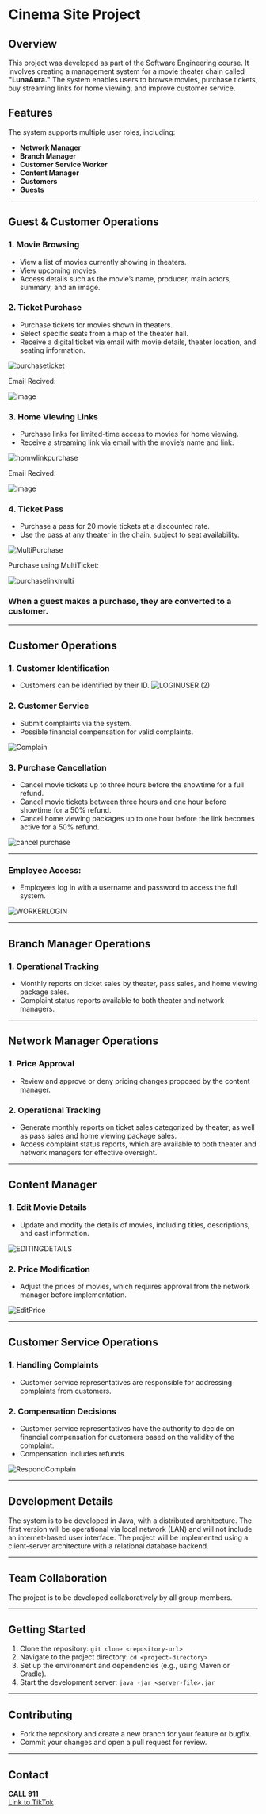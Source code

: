 # Cinema Site Project

## Overview
This project was developed as part of the Software Engineering course. It involves creating a management system for a movie theater chain called **"LunaAura."** The system enables users to browse movies, purchase tickets, buy streaming links for home viewing, and improve customer service.

## Features
The system supports multiple user roles, including:
- **Network Manager**
- **Branch Manager**
- **Customer Service Worker**
- **Content Manager**
- **Customers**
- **Guests**

---

## Guest & Customer Operations

### 1. Movie Browsing
- View a list of movies currently showing in theaters.
- View upcoming movies.
- Access details such as the movie’s name, producer, main actors, summary, and an image.

### 2. Ticket Purchase
- Purchase tickets for movies shown in theaters.
- Select specific seats from a map of the theater hall.
- Receive a digital ticket via email with movie details, theater location, and seating information.

![purchaseticket](https://github.com/user-attachments/assets/be65ca1a-274a-4834-b47c-8bff3c82c594)

Email Recived:

![image](https://github.com/user-attachments/assets/024100d7-ac81-49f7-a75b-87a0083f8691)



### 3. Home Viewing Links
- Purchase links for limited-time access to movies for home viewing.
- Receive a streaming link via email with the movie’s name and link.

![homwlinkpurchase](https://github.com/user-attachments/assets/6cee8add-7ddc-4eae-848f-809cc1fb5afc)

Email Recived:

![image](https://github.com/user-attachments/assets/b03aae95-b6ff-4b28-8aa2-b54d8cecb9b2)



### 4. Ticket Pass
- Purchase a pass for 20 movie tickets at a discounted rate.
- Use the pass at any theater in the chain, subject to seat availability.

![MultiPurchase](https://github.com/user-attachments/assets/e59774c6-4197-47a5-8bcc-9ec515474e18)

Purchase using MultiTicket:

![purchaselinkmulti](https://github.com/user-attachments/assets/733b8090-6496-4ff0-802f-03ef68296e56)






###  When a guest makes a purchase, they are converted to a customer.


---

## Customer Operations

### 1. Customer Identification
- Customers can be identified by their ID.
![LOGINUSER (2)](https://github.com/user-attachments/assets/5c888371-e5ad-490f-bdde-5cd8d214b0a2)


### 2. Customer Service
- Submit complaints via the system.
- Possible financial compensation for valid complaints.
  
![Complain](https://github.com/user-attachments/assets/e3dd70ca-6686-4d98-b721-a41436f53594)


### 3. Purchase Cancellation
- Cancel movie tickets up to three hours before the showtime for a full refund.
- Cancel movie tickets between three hours and one hour before showtime for a 50% refund.
- Cancel home viewing packages up to one hour before the link becomes active for a 50% refund.

![cancel purchase](https://github.com/user-attachments/assets/7764fe9d-43c1-4f4a-938e-9492c8093817)


---






### Employee Access:
- Employees log in with a username and password to access the full system.

![WORKERLOGIN](https://github.com/user-attachments/assets/5fa71399-19a0-46b6-a467-c9761f1b7ee2)



---

## Branch Manager Operations
### 1. Operational Tracking
- Monthly reports on ticket sales by theater, pass sales, and home viewing package sales.
- Complaint status reports available to both theater and network managers.

---

## Network Manager Operations

### 1. Price Approval
- Review and approve or deny pricing changes proposed by the content manager.

### 2. Operational Tracking
- Generate monthly reports on ticket sales categorized by theater, as well as pass sales and home viewing package sales.
- Access complaint status reports, which are available to both theater and network managers for effective oversight.


---
## Content Manager

### 1. Edit Movie Details
- Update and modify the details of movies, including titles, descriptions, and cast information.

![EDITINGDETAILS](https://github.com/user-attachments/assets/2d361139-0025-49b0-bad3-95b817608caf)


### 2. Price Modification
- Adjust the prices of movies, which requires approval from the network manager before implementation.

![EditPrice](https://github.com/user-attachments/assets/9a645fa4-076b-46d1-b8ba-7b3eef1915b3)



---

## Customer Service Operations

### 1. Handling Complaints
- Customer service representatives are responsible for addressing complaints from customers.

### 2. Compensation Decisions
- Customer service representatives have the authority to decide on financial compensation for customers based on the validity of the complaint. 
- Compensation includes refunds.

![RespondComplain](https://github.com/user-attachments/assets/d90c4597-e9e8-498a-b89b-829d03c809e6)

---

## Development Details
The system is to be developed in Java, with a distributed architecture. The first version will be operational via local network (LAN) and will not include an internet-based user interface. The project will be implemented using a client-server architecture with a relational database backend.

---

## Team Collaboration
The project is to be developed collaboratively by all group members.

---

## Getting Started
1. Clone the repository: `git clone <repository-url>`
2. Navigate to the project directory: `cd <project-directory>`
3. Set up the environment and dependencies (e.g., using Maven or Gradle).
4. Start the development server: `java -jar <server-file>.jar`

---

## Contributing
- Fork the repository and create a new branch for your feature or bugfix.
- Commit your changes and open a pull request for review.

---

## Contact
**CALL 911**  
[Link to TikTok](https://vt.tiktok.com/ZS2YPYCPr/)
